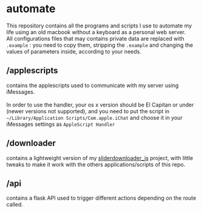 # automate
This repository contains all the programs and scripts I use to automate my life using an old macbook without a keyboard as a personal web server. <br />
All configurations files that may contains private data are replaced with ```.example``` : you need to copy them, stripping the ```.example``` and changing the values of parameters inside, according to your needs.

## /applescripts
contains the applescripts used to communicate with my server using iMessages. <br />
<br />
In order to use the handler, your os x version should be El Capitan or under (newer versions not supported), and you need to put the script in ```~/Library/Application Scripts/Com.apple.iChat``` and choose it in your iMessages settings as ```AppleScript Handler```

## /downloader
contains a lightweight version of my [sliderdownloader_js](https://github.com/thentges/sliderdownloader_js) project, with little tweaks to make it work with the others applications/scripts of this repo.

## /api
contains a flask API used to trigger different actions depending on the route called.
